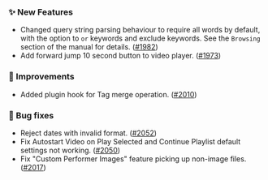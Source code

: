 ### ✨ New Features
* Changed query string parsing behaviour to require all words by default, with the option to `or` keywords and exclude keywords. See the `Browsing` section of the manual for details. ([#1982](https://github.com/stashapp/stash/pull/1982))
* Add forward jump 10 second button to video player. ([#1973](https://github.com/stashapp/stash/pull/1973))

### 🎨 Improvements
* Added plugin hook for Tag merge operation. ([#2010](https://github.com/stashapp/stash/pull/2010))

### 🐛 Bug fixes
* Reject dates with invalid format. ([#2052](https://github.com/stashapp/stash/pull/2052))
* Fix Autostart Video on Play Selected and Continue Playlist default settings not working. ([#2050](https://github.com/stashapp/stash/pull/2050))
* Fix "Custom Performer Images" feature picking up non-image files. ([#2017](https://github.com/stashapp/stash/pull/2017))
